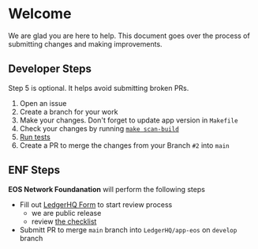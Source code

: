 # Welcome

We are glad you are here to help. This document goes over the process of submitting changes and making improvements.

## Developer Steps

Step 5 is optional. It helps avoid submitting broken PRs.

1. Open an issue
2. Create a branch for your work
3. Make your changes. Don't forget to update app version in `Makefile`
4. Check your changes by running [`make scan-build`](./README.md#clang-analyzer)
5. [Run tests](docs/running-tests.md)
6. Create a PR to merge the changes from your Branch `#2` into `main`

## ENF Steps

**EOS Network Foundanation** will perform the following steps

- Fill out [LedgerHQ Form](https://ledger.typeform.com/Nano-App?typeform-source=developers.ledger.com) to start review process
  - we are public release
  - review [the checklist](https://developers.ledger.com/docs/nano-app/deliverables-checklist/)
- Submitt PR to merge `main` branch into `LedgerHQ/app-eos` on `develop` branch
